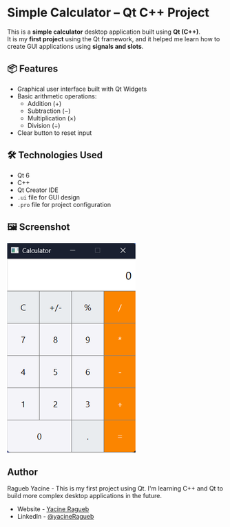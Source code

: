 # Simple Calculator – Qt C++ Project

This is a **simple calculator** desktop application built using **Qt (C++)**.  
It is my **first project** using the Qt framework, and it helped me learn how to create GUI applications using **signals and slots**.

## 📦 Features

- Graphical user interface built with Qt Widgets
- Basic arithmetic operations:
  - Addition (+)
  - Subtraction (−)
  - Multiplication (×)
  - Division (÷)
- Clear button to reset input

## 🛠️ Technologies Used

- Qt 6
- C++
- Qt Creator IDE
- `.ui` file for GUI design
- `.pro` file for project configuration

## 🖼️ Screenshot

![Calculator UI](images/Calculator-Qt.png)

## Author

Ragueb Yacine - This is my first project using Qt. I'm learning C++ and Qt to build more complex desktop applications in the future.

- Website - [Yacine Ragueb](https://yacineragueb.vercel.app/)
- LinkedIn - [@yacineRagueb](https://www.linkedin.com/in/yacineragueb/)